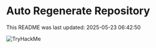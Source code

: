 # Auto Regenerate Repository

This README was last updated: 2025-05-23 06:42:50

 ![TryHackMe](https://tryhackme.com/badge/533634)